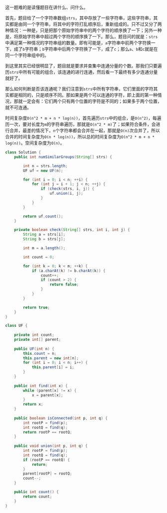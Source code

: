 这一题难的是读懂题目在讲什么、问什么。

首先，题目给了一个字符串数组`strs`，其中存放了一些字符串，这些字符串，其实都是由同一个字符串，将其中的字符打乱顺序后，重新组成的。只不过又分了两种情况：一种是，只是把那个原始字符串中的两个字符的顺序换了一下；另外一种是，将原始字符串中超过两个字符的顺序换了一下。那么，题目问的就是：`strs`中满足第一种情况的字符串组的数量。即有可能是，`a`字符串中前两个字符换一下，成了`b`字符串；`b`字符串中后两个字符换了一下，成了`c`；那么`a`、`b`和`c`就是在同一个字符串组中的。

到这里其实已经很明显了，题目就是要求并查集中连通分量的个数。那我们只要遍历`strs`中所有可能的组合，该连通的进行连通，然后看一下最终有多少连通分量就好了。

那么如何判断是否该连通呢？我们注意到`strs`中所有字符串，它们里面的字符其实都是相同的，只是顺序不同。那如果是两个可以连通的字符，即上面的第一种情况，那就一定会有：它们两个只有两个位置的字符是不同的；如果多于两个位置，就不可连通。

时间复杂度`O(n^2 * m + n * log(n))`，首先遍历`strs`中的组合，是`O(n^2)`，每遍历一次，要对长度为`m`的字符串遍历，那就是`O(n^2 * m)`了；如果符合条件，会进行合并，最差的情况下，`n`个字符串都会合并在一起，那就是`O(n)`次合并了，所以合并的时间复杂度为`O(n * log(n))`，所以总的时间复杂度为`O(n^2 * m + n * log(n))`。空间复杂度为`O(n)`。

```java
class Solution {
    public int numSimilarGroups(String[] strs) {

        int n = strs.length;
        UF uf = new UF(n);

        for (int i = 0; i < n; ++i) {
            for (int j = i + 1; j < n; ++j) {
                if (check(strs, i, j)) {
                    uf.union(i, j);
                }
            }
        }

        return uf.count();
    }

    private boolean check(String[] strs, int i, int j) {
        String a = strs[i];
        String b = strs[j];

        int m = a.length();

        int count = 0;

        for (int k = 0; k < m; ++k) {
            if (a.charAt(k) != b.charAt(k)) {
                count++;
                if (count > 2) {
                    return false;
                }
            }
        }

        return true;
    }
}

class UF {
  
    private int count;
    private int[] parent;
    
    public UF(int n) {
        this.count = n;
        this.parent = new int[n];
        for (int i = 0; i < n; i++) {
            this.parent[i] = i;
        }
    }
    
    public int find(int x) {
        while (parent[x] != x) {
            x = parent[x];
        }
        return x;
    }
    
    public boolean isConnected(int p, int q) {
        int rootP = find(p);
        int rootQ = find(q);
        return rootP == rootQ;
    }
    
    public void union(int p, int q) {
        int rootP = find(p);
        int rootQ = find(q);
        if (rootP == rootQ) {
            return;
        }
        parent[rootP] = rootQ;
        count--;
    }

    public int count() {
        return count;
    }
}
```
